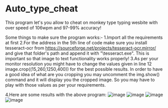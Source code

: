 # Auto_type_cheat
This program let's you allow to cheat on monkey type typing wesbite with over speed of 106wpm and 97-99% accuracy!

Some things to make sure the program works:-
1.Import all the requirements at first
2.For the address in the 5th line of code make sure you install tesseract-ocr from 
  https://sourceforge.net/projects/tesseract-ocr.mirror/
  and give that folder's path and append it with "\tesseract.exe".
  This is important so that image to text functionality works properly!
3.As per your monitor resolution you might have to change the values given in line 12
  image.crop((15,260,1250,400))
  for the best possible results. In order to have a good idea of what are you cropping you may uncomment the img.show() command and it will display you the cropped image.
  So you may have to play with those values as per your requirements.
  
 4.Here are some results with the above program:
 ![image](https://user-images.githubusercontent.com/97832138/222518876-d17e83ea-c441-4c1c-9e78-fd1ebca5a2c2.png)
 ![image](https://user-images.githubusercontent.com/97832138/222519097-4733e7fe-87a0-459f-b541-f07ff5dbe4ed.png)
 ![image](https://user-images.githubusercontent.com/97832138/222519379-ed6f5deb-6348-46de-98ae-d15fd405e794.png)
 ![image](https://user-images.githubusercontent.com/97832138/222520016-e57bf9be-c486-4bf9-b858-068cea938a20.png)

